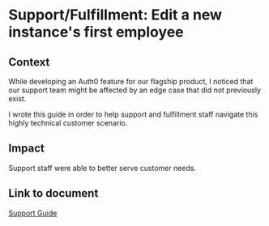 # Support/Fulfillment: Edit a new instance's first employee

## Context

While developing an Auth0 feature for our flagship product, I noticed that our support team might be affected by an edge case that did not previously exist.

I wrote this guide in order to help support and fulfillment staff navigate this highly technical customer scenario.

## Impact

Support staff were able to better serve customer needs.

## Link to document

[Support Guide](guide.md)